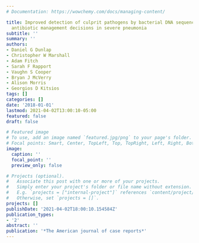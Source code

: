 ```yaml
---
# Documentation: https://wowchemy.com/docs/managing-content/

title: Improved detection of culprit pathogens by bacterial DNA sequencing affects
  antibiotic management decisions in severe pneumonia
subtitle: ''
summary: ''
authors:
- Daniel G Dunlap
- Christopher W Marshall
- Adam Fitch
- Sarah F Rapport
- Vaughn S Cooper
- Bryan J McVerry
- Alison Morris
- Georgios D Kitsios
tags: []
categories: []
date: '2018-01-01'
lastmod: 2021-04-02T13:00:10-05:00
featured: false
draft: false

# Featured image
# To use, add an image named `featured.jpg/png` to your page's folder.
# Focal points: Smart, Center, TopLeft, Top, TopRight, Left, Right, BottomLeft, Bottom, BottomRight.
image:
  caption: ''
  focal_point: ''
  preview_only: false

# Projects (optional).
#   Associate this post with one or more of your projects.
#   Simply enter your project's folder or file name without extension.
#   E.g. `projects = ["internal-project"]` references `content/project/deep-learning/index.md`.
#   Otherwise, set `projects = []`.
projects: []
publishDate: '2021-04-02T18:00:10.154584Z'
publication_types:
- '2'
abstract: ''
publication: '*The American journal of case reports*'
---
```

